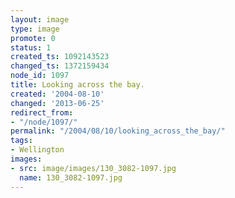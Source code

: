 ```yaml
---
layout: image
type: image
promote: 0
status: 1
created_ts: 1092143523
changed_ts: 1372159434
node_id: 1097
title: Looking across the bay.
created: '2004-08-10'
changed: '2013-06-25'
redirect_from:
- "/node/1097/"
permalink: "/2004/08/10/looking_across_the_bay/"
tags:
- Wellington
images:
- src: image/images/130_3082-1097.jpg
  name: 130_3082-1097.jpg
---
```


